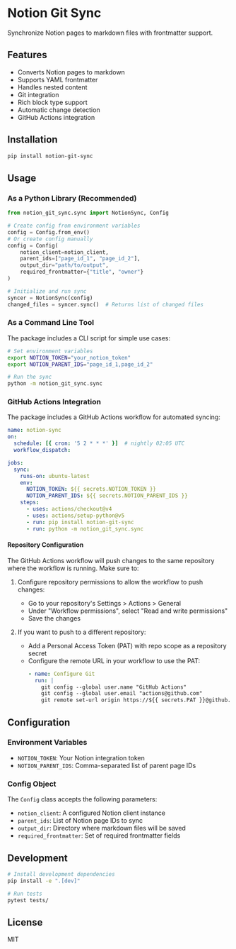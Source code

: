 # Notion Git Sync

Synchronize Notion pages to markdown files with frontmatter support.

## Features
- Converts Notion pages to markdown
- Supports YAML frontmatter
- Handles nested content
- Git integration
- Rich block type support
- Automatic change detection
- GitHub Actions integration

## Installation
```bash
pip install notion-git-sync
```

## Usage

### As a Python Library (Recommended)
```python
from notion_git_sync.sync import NotionSync, Config

# Create config from environment variables
config = Config.from_env()
# Or create config manually
config = Config(
    notion_client=notion_client,
    parent_ids=["page_id_1", "page_id_2"],
    output_dir="path/to/output",
    required_frontmatter={"title", "owner"}
)

# Initialize and run sync
syncer = NotionSync(config)
changed_files = syncer.sync()  # Returns list of changed files
```

### As a Command Line Tool
The package includes a CLI script for simple use cases:

```bash
# Set environment variables
export NOTION_TOKEN="your_notion_token"
export NOTION_PARENT_IDS="page_id_1,page_id_2"

# Run the sync
python -m notion_git_sync.sync
```

### GitHub Actions Integration
The package includes a GitHub Actions workflow for automated syncing:

```yaml
name: notion-sync
on:
  schedule: [{ cron: '5 2 * * *' }]  # nightly 02:05 UTC
  workflow_dispatch:

jobs:
  sync:
    runs-on: ubuntu-latest
    env:
      NOTION_TOKEN: ${{ secrets.NOTION_TOKEN }}
      NOTION_PARENT_IDS: ${{ secrets.NOTION_PARENT_IDS }}
    steps:
      - uses: actions/checkout@v4
      - uses: actions/setup-python@v5
      - run: pip install notion-git-sync
      - run: python -m notion_git_sync.sync
```

#### Repository Configuration
The GitHub Actions workflow will push changes to the same repository where the workflow is running. Make sure to:

1. Configure repository permissions to allow the workflow to push changes:
   - Go to your repository's Settings > Actions > General
   - Under "Workflow permissions", select "Read and write permissions"
   - Save the changes

2. If you want to push to a different repository:
   - Add a Personal Access Token (PAT) with repo scope as a repository secret
   - Configure the remote URL in your workflow to use the PAT:
     ```yaml
     - name: Configure Git
       run: |
         git config --global user.name "GitHub Actions"
         git config --global user.email "actions@github.com"
         git remote set-url origin https://${{ secrets.PAT }}@github.com/username/repo.git
     ```

## Configuration

### Environment Variables
- `NOTION_TOKEN`: Your Notion integration token
- `NOTION_PARENT_IDS`: Comma-separated list of parent page IDs

### Config Object
The `Config` class accepts the following parameters:
- `notion_client`: A configured Notion client instance
- `parent_ids`: List of Notion page IDs to sync
- `output_dir`: Directory where markdown files will be saved
- `required_frontmatter`: Set of required frontmatter fields

## Development
```bash
# Install development dependencies
pip install -e ".[dev]"

# Run tests
pytest tests/
```

## License
MIT
